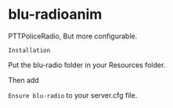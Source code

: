 # blu-radioanim
PTTPoliceRadio, But more configurable.



```Installation```

Put the blu-radio folder in your Resources folder. 

Then add 

```Ensure blu-radio``` to your server.cfg file.
